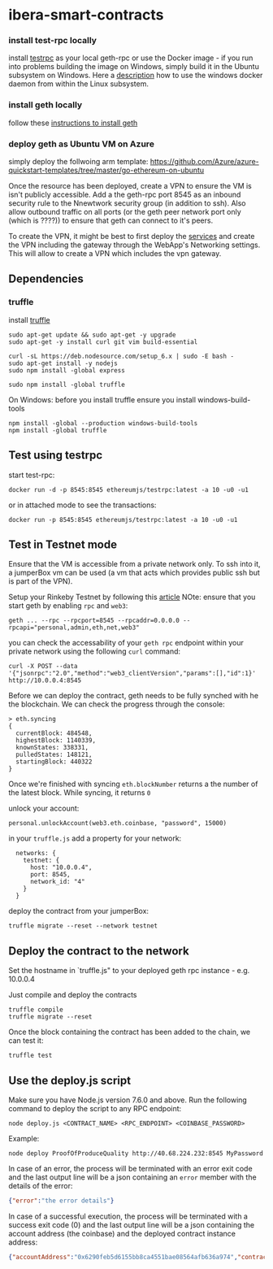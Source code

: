 # ibera-smart-contracts

### install test-rpc locally
install [testrpc](https://github.com/ethereumjs/testrpc) as your local geth-rpc or use the Docker image - if you run into problems building the image on Windows, simply build it in the Ubuntu subsystem on Windows. Here a [description](https://blog.jayway.com/2017/04/19/running-docker-on-bash-on-windows/) how to use the windows docker daemon from within the Linux subsystem. 

### install geth locally 
follow these [instructions to install geth](https://github.com/ethereum/go-ethereum/wiki/Building-Ethereum)

### deploy geth as Ubuntu VM on Azure
simply deploy the follwoing arm template:
https://github.com/Azure/azure-quickstart-templates/tree/master/go-ethereum-on-ubuntu

Once the resource has been deployed, create a VPN to ensure the VM is isn't publicly accessible. Add a the geth-rpc port 8545 as an inbound security rule to the Nnewtwork security group (in addition to ssh). Also allow outbound traffic on all ports (or the geth peer network port only (which is ????)) to ensure that geth can connect to it's peers.

To create the VPN, it might be best to first deploy the [services](https://github.com/cloudbeatsch/ibera-services) and create the VPN including the gateway through the WebApp's Networking settings. This will allow to create a VPN which includes the vpn gateway.

## Dependencies

### truffle
install [truffle](https://github.com/trufflesuite/truffle)

```
sudo apt-get update && sudo apt-get -y upgrade
sudo apt-get -y install curl git vim build-essential

curl -sL https://deb.nodesource.com/setup_6.x | sudo -E bash -
sudo apt-get install -y nodejs
sudo npm install -global express

sudo npm install -global truffle
```

On Windows: before you install truffle ensure you install windows-build-tools
```
npm install -global --production windows-build-tools
npm install -global truffle
```

## Test using testrpc

start test-rpc:
```
docker run -d -p 8545:8545 ethereumjs/testrpc:latest -a 10 -u0 -u1
```
or in attached mode to see the transactions:
```
docker run -p 8545:8545 ethereumjs/testrpc:latest -a 10 -u0 -u1
```

## Test in Testnet mode
Ensure that the VM is accessible from a private network only. To ssh into it, a jumperBox vm can be used (a vm that acts which provides public ssh but is part of the VPN).

Setup your Rinkeby Testnet by following this [article](https://gist.github.com/cryptogoth/10a98e8078cfd69f7ca892ddbdcf26bc)
NOte: ensure that you start geth by enabling `rpc` and `web3`: 

```
geth ... --rpc --rpcport=8545 --rpcaddr=0.0.0.0 --rpcapi="personal,admin,eth,net,web3"
```

you can check the accessability of your `geth rpc` endpoint within your private network using the following `curl` command:
```
curl -X POST --data '{"jsonrpc":"2.0","method":"web3_clientVersion","params":[],"id":1}' http://10.0.0.4:8545
```

Before we can deploy the contract, geth needs to be fully synched with he the blockchain. We can check the progress through the console: 

```
> eth.syncing
{
  currentBlock: 484548,
  highestBlock: 1140339,
  knownStates: 338331,
  pulledStates: 148121,
  startingBlock: 440322
}
```
Once we're finished with syncing `eth.blockNumber` returns a the number of the latest block. While syncing, it returns `0` 

unlock your account:
```
personal.unlockAccount(web3.eth.coinbase, "password", 15000)
```
in your `truffle.js` add a property for your network:

```
  networks: {
    testnet: {
      host: "10.0.0.4",
      port: 8545,
      network_id: "4" 
    }
  }
```

deploy the contract from your jumperBox:

```
truffle migrate --reset --network testnet
```

## Deploy the contract to the network

Set the hostname in `truffle.js" to your deployed geth rpc instance - e.g. 10.0.0.4

Just compile and deploy the contracts

```
truffle compile
truffle migrate --reset
```
Once the block containing the contract has been added to the chain, we can test it:
```
truffle test
```

## Use the deploy.js script
Make sure you have Node.js version 7.6.0 and above.
Run the following command to deploy the script to any RPC endpoint:

```
node deploy.js <CONTRACT_NAME> <RPC_ENDPOINT> <COINBASE_PASSWORD>
```

Example:

```
node deploy ProofOfProduceQuality http://40.68.224.232:8545 MyPassword
```

In case of an error, the process will be terminated with an error exit code and the last output line will be a json containing an `error` member with the details of the error:

```json
{"error":"the error details"}
```

In case of a successful execution, the process will be terminated with a success exit code (0) and the last output line will be a json containing the account address (the coinbase) and the deployed contract instance address:

```json
{"accountAddress":"0x6290feb5d6155bb8ca4551bae08564afb636a974","contractAddress":"0x44D89F52f93D1bF9A0F47330B5726B0d82cD8176"}
```

